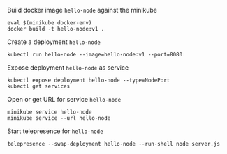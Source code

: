 Build docker image `hello-node` against the minikube

~~~
eval $(minikube docker-env)
docker build -t hello-node:v1 .
~~~

Create a deployment `hello-node`

~~~
kubectl run hello-node --image=hello-node:v1 --port=8080
~~~

Expose deployment `hello-node` as service

~~~
kubectl expose deployment hello-node --type=NodePort
kubectl get services
~~~

Open or get URL for service `hello-node`

~~~
minikube service hello-node
minikube service --url hello-node
~~~

Start telepresence for `hello-node`

~~~
telepresence --swap-deployment hello-node --run-shell node server.js
~~~